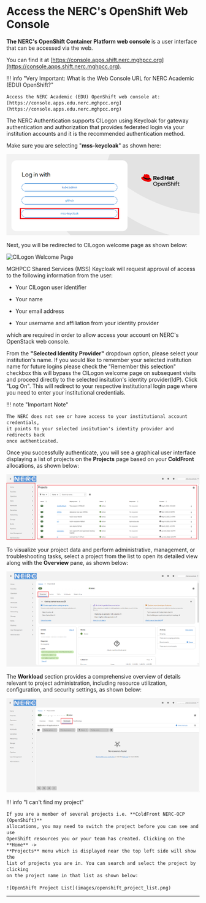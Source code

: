 # Access the NERC's OpenShift Web Console

**The NERC's OpenShift Container Platform web console** is a user interface that
can be accessed via the web.

You can find it at [https://console.apps.shift.nerc.mghpcc.org](https://console.apps.shift.nerc.mghpcc.org).

!!! info "Very Important: What is the Web Console URL for NERC Academic (EDU) OpenShift?"

    Access the NERC Academic (EDU) OpenShift web console at: [https://console.apps.edu.nerc.mghpcc.org](https://console.apps.edu.nerc.mghpcc.org)

The NERC Authentication supports CILogon using Keycloak for gateway authentication
and authorization that provides federated login via your institution accounts and
it is the recommended authentication method.

Make sure you are selecting "**mss-keycloak**" as shown here:

![OpenShift Login with KeyCloak](images/openshift_login.png)

Next, you will be redirected to CILogon welcome page as shown below:

![CILogon Welcome Page](images/CILogon_interface.png)

MGHPCC Shared Services (MSS) Keycloak will request approval of access to the
following information from the user:

-   Your CILogon user identifier

-   Your name

-   Your email address

-   Your username and affiliation from your identity provider

which are required in order to allow access your account on NERC's OpenStack
web console.

From the **"Selected Identity Provider"** dropdown option, please select your institution's
name. If you would like to remember your selected institution name for future
logins please check the "Remember this selection" checkbox this will bypass the
CILogon welcome page on subsequent visits and proceed directly to the selected insitution's
identity provider(IdP). Click "Log On". This will redirect to your respective institutional
login page where you need to enter your institutional credentials.

!!! note "Important Note"

    The NERC does not see or have access to your institutional account credentials,
    it points to your selected insitution's identity provider and redirects back
    once authenticated.

Once you successfully authenticate, you will see a graphical user interface
displaying a list of projects on the **Projects** page based on your **ColdFront**
allocations, as shown below:

![OpenShift Web Console](images/openshift-web-console.png)

To visualize your project data and perform administrative, management, or
troubleshooting tasks, select a project from the list to open its detailed view
along with the **Overview** pane, as shown below:

![OpenShift Web Console Project Overview](images/openshift-web-console-project-overview.png)

The **Workload** section provides a comprehensive overview of details relevant
to project administration, including resource utilization, configuration, and
security settings, as shown below:

![OpenShift Web Console Project Workload](images/openshift-web-console-project-workload.png)

!!! info "I can't find my project"

    If you are a member of several projects i.e. **ColdFront NERC-OCP (OpenShift)**
    allocations, you may need to switch the project before you can see and use
    OpenShift resources you or your team has created. Clicking on the **Home** ->
    **Projects** menu which is displayed near the top left side will show the
    list of projects you are in. You can search and select the project by clicking
    on the project name in that list as shown below:

    ![OpenShift Project List](images/openshift_project_list.png)

---
